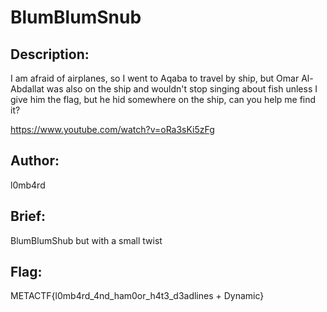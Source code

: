 # BlumBlumSnub 


## Description: 
I am afraid of airplanes, so I went to Aqaba to travel by ship, but Omar Al-Abdallat was also on the ship and wouldn't stop singing about fish unless I give him the flag, but he hid somewhere on the ship, can you help me find it?

https://www.youtube.com/watch?v=oRa3sKi5zFg

## Author: 
l0mb4rd

## Brief: 
BlumBlumShub but with a small twist

## Flag: 
METACTF{l0mb4rd_4nd_ham0or_h4t3_d3adlines + Dynamic}
